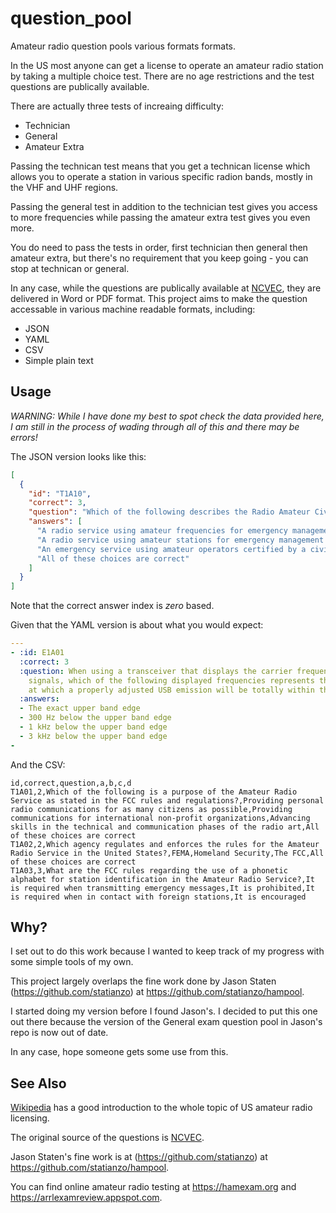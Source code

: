 # question_pool

Amateur radio question pools various formats formats.

In the US most anyone can get a license to operate an
amateur radio station by taking a multiple choice test.
There are no age restrictions and the test questions
are publically available.

There are actually three tests of increaing difficulty:
* Technician
* General
* Amateur Extra

Passing the technican test means that you get a technican
license which allows you to operate a station in various
specific radion bands, mostly in the VHF and UHF regions.

Passing the general test in addition to the technician
test gives you access to more frequencies while passing
the amateur extra test gives you even more.

You do need to pass the tests in order, first technician
then general then amateur extra, but there's no requirement
that you keep going - you can stop at technican or general.

In any case, while the questions are publically available at
[NCVEC](http://www.ncvec.org/page.php?id=338), they are delivered
in Word or PDF format. This project aims to make the question
accessable in various machine readable formats, including:
* JSON
* YAML
* CSV
* Simple plain text

## Usage

*WARNING: While I have done my best to spot check the data provided here, I am still in the process of wading through all of this and there may be errors!*

The JSON version looks like this:

```json
[
  {
    "id": "T1A10",
    "correct": 3,
    "question": "Which of the following describes the Radio Amateur Civil Emergency Service (RACES)?",
    "answers": [
      "A radio service using amateur frequencies for emergency management or civil defense communications",
      "A radio service using amateur stations for emergency management or civil defense communications",
      "An emergency service using amateur operators certified by a civil defense organization as being enrolled in that organization",
      "All of these choices are correct"
    ]
  }
]
```
Note that the correct answer index is *zero* based.

Given that the YAML version is about what you would expect:

```yaml
---
- :id: E1A01
  :correct: 3
  :question: When using a transceiver that displays the carrier frequency of phone
    signals, which of the following displayed frequencies represents the highest frequency
    at which a properly adjusted USB emission will be totally within the band?
  :answers:
  - The exact upper band edge
  - 300 Hz below the upper band edge
  - 1 kHz below the upper band edge
  - 3 kHz below the upper band edge
-
```

And the CSV:

```
id,correct,question,a,b,c,d
T1A01,2,Which of the following is a purpose of the Amateur Radio Service as stated in the FCC rules and regulations?,Providing personal radio communications for as many citizens as possible,Providing communications for international non-profit organizations,Advancing skills in the technical and communication phases of the radio art,All of these choices are correct
T1A02,2,Which agency regulates and enforces the rules for the Amateur Radio Service in the United States?,FEMA,Homeland Security,The FCC,All of these choices are correct
T1A03,3,What are the FCC rules regarding the use of a phonetic alphabet for station identification in the Amateur Radio Service?,It is required when transmitting emergency messages,It is prohibited,It is required when in contact with foreign stations,It is encouraged
```

## Why?

I set out to do this work because I wanted to keep track of my progress with
some simple tools of my own.

This project largely overlaps the fine work done by Jason Staten (https://github.com/statianzo)
at https://github.com/statianzo/hampool.

I started doing my version before I found
Jason's. I decided to put this one out there because the version of the General exam question
pool in Jason's repo is now out of date.

In any case, hope someone gets some use from this.

## See Also

[Wikipedia](https://en.wikipedia.org/wiki/Amateur_radio_licensing_in_the_United_States)
has a good introduction to the whole topic of US amateur radio licensing.

The original source of the questions is  [NCVEC](http://www.ncvec.org/page.php?id=338).

Jason Staten's fine work is at  (https://github.com/statianzo) at https://github.com/statianzo/hampool.

You can find online amateur radio testing at https://hamexam.org and https://arrlexamreview.appspot.com.





